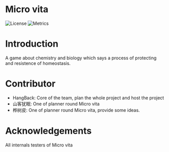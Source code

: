 Micro vita
============
![License](https://img.shields.io/badge/license-Compiling-red.svg)
![Metrics](https://img.shields.io/badge/build-develop-yellow)
# Introduction

A game about chemistry and biology which says a process of protecting and resistence of homeostasis.


# Contributor
- HangBack: Core of the team, plan the whole project and host the project
- 山客犹眠: One of planner round Micro vita
- 桦树皮: One of planner round Micro vita, provide some ideas.

# Acknowledgements
All internals testers of Micro vita